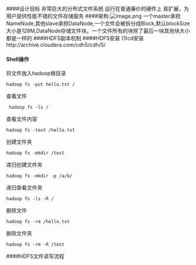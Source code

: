 ####设计目标
非常巨大的分布式文件系统
运行在普通廉价的硬件上
易扩展，为用户提供性能不错的文件存储服务
####架构
![image.png](https://upload-images.jianshu.io/upload_images/143845-34252ad1741f0c72.png?imageMogr2/auto-orient/strip%7CimageView2/2/w/1240)
一个master承担NameNode,其他slave承担DataNode,一个文件会被拆分成Block,默认blockSize大小是128M,DataNode存储文件块。一个文件所有的块除了最后一块其他块大小都是一样的
####HDFS副本机制
####HDFS安装
(1)cd安装http://archive.cloudera.com/cdh5/cdh/5/

#### Shell操作
将文件放入hadoop根目录
```
hadoop fs -put hello.txt /
```
查看文件
```
 hadoop fs -ls /
```
查看文件内容
```
hadoop fs -text /hello.txt
```
创建文件夹
```
hadoop fs -mkdir /test
```
递归创建文件夹
```
hadoop fs -mkdir -p /a/b/
```
递归查看文件夹
```
hadoop fs -ls -R /
```
删除文件
```
hadoop fs -rm /hello.txt
```
删除文件夹
```
hadoop fs -rm -R /test
```
####HDFS文件读写流程
